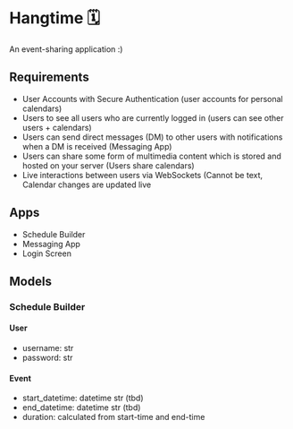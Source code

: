 # Hangtime 🗓️
An event-sharing application :)

## Requirements
* User Accounts with Secure Authentication (user accounts for personal calendars)
* Users to see all users who are currently logged in (users can see other users + calendars)
* Users can send direct messages (DM) to other users with notifications when a DM is received (Messaging App)
* Users can share some form of multimedia content which is stored and hosted on your server (Users share calendars)
* Live interactions between users via WebSockets (Cannot be text, Calendar changes are updated live 

## Apps
* Schedule Builder
* Messaging App
* Login Screen

## Models

### Schedule Builder

#### User
* username: str
* password: str

#### Event
* start_datetime: datetime str (tbd)
* end_datetime: datetime str (tbd)
* duration: calculated from start-time and end-time
